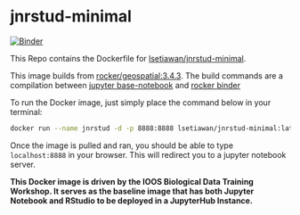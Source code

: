 # jnrstud-minimal

[![Binder](https://mybinder.org/badge.svg)](https://mybinder.org/v2/gh/lsetiawan/jnrstud-minimal/master)

This Repo contains the Dockerfile for [lsetiawan/jnrstud-minimal](https://hub.docker.com/r/lsetiawan/jnrstud-minimal/).

This image builds from [rocker/geospatial:3.4.3](https://hub.docker.com/r/rocker/geospatial/). The build commands are a compilation between [jupyter base-notebook](https://github.com/jupyter/docker-stacks/blob/8e15d329f1e9aafb54a90c5cc00853d42a9db68f/base-notebook/Dockerfile) and [rocker binder](https://github.com/rocker-org/binder/blob/master/3.4.3/Dockerfile)

To run the Docker image, just simply place the command below in your terminal:
```bash
docker run --name jnrstud -d -p 8888:8888 lsetiawan/jnrstud-minimal:latest
```
Once the image is pulled and ran, you should be able to type `localhost:8888` in your browser. This will redirect you to a jupyter notebook server.

**This Docker image is driven by the IOOS Biological Data Training Workshop. It serves as the baseline image that has both Jupyter Notebook and RStudio to be deployed in a JupyterHub Instance.**
